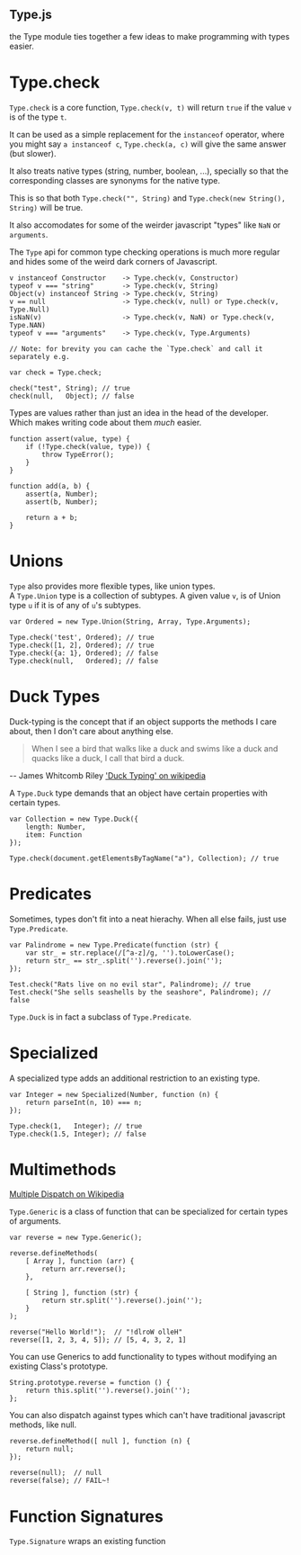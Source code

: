 Type.js
--

the Type module ties together a few ideas to make
programming with types easier.


Type.check
=========

`Type.check` is a core function, `Type.check(v, t)` will
return `true` if the value `v` is of the type `t`.

It can be used as a simple replacement for the `instanceof` operator,
where you might say `a instanceof c`, `Type.check(a, c)` will give
the same answer (but slower).

It also treats native types (string, number, boolean, ...), specially so
that the corresponding classes are synonyms for the native type.

This is so that both `Type.check("", String)` and `Type.check(new String(), String)` will be true.

It also accomodates for some of the weirder javascript "types" like `NaN` or `arguments`.

The `Type` api for common type checking operations is much more regular and hides some
of the weird dark corners of Javascript.

    v instanceof Constructor    -> Type.check(v, Constructor)
    typeof v === "string"       -> Type.check(v, String) 
    Object(v) instanceof String -> Type.check(v, String) 
    v == null                   -> Type.check(v, null) or Type.check(v, Type.Null)
    isNaN(v)                    -> Type.check(v, NaN) or Type.check(v, Type.NAN)
    typeof v === "arguments"    -> Type.check(v, Type.Arguments)
   
    // Note: for brevity you can cache the `Type.check` and call it separately e.g.

    var check = Type.check;

    check("test", String); // true
    check(null,   Object); // false

Types are values rather than just an idea in the head of the developer. Which makes
writing code about them *much* easier.

    function assert(value, type) {
        if (!Type.check(value, type)) {
            throw TypeError();
        }
    } 

    function add(a, b) {
        assert(a, Number);
        assert(b, Number);

        return a + b;
    }        

Unions
==

`Type` also provides more flexible types, like union types.  
A `Type.Union` type is a collection of subtypes. A given value `v`,
is of Union type `u` if it is of any of `u`'s subtypes.

    var Ordered = new Type.Union(String, Array, Type.Arguments);

    Type.check('test', Ordered); // true
    Type.check([1, 2], Ordered); // true
    Type.check({a: 1}, Ordered); // false
    Type.check(null,   Ordered); // false

Duck Types
==

Duck-typing is the concept that if an object supports the methods
I care about, then I don't care about anything else. 

> When I see a bird that walks like a duck and swims like a duck and
> quacks like a duck, I call that bird a duck.

-- James Whitcomb Riley
['Duck Typing' on wikipedia](http://en.wikipedia.org/wiki/Duck_typing)

A `Type.Duck` type demands that an object have certain properties
with certain types.

    var Collection = new Type.Duck({
        length: Number,
        item: Function
    });

    Type.check(document.getElementsByTagName("a"), Collection); // true

Predicates
==

Sometimes, types don't fit into a neat hierachy. When all else
fails, just use `Type.Predicate`.

    var Palindrome = new Type.Predicate(function (str) {
        var str_ = str.replace(/[^a-z]/g, '').toLowerCase();
        return str_ == str_.split('').reverse().join(''); 
    });

    Test.check("Rats live on no evil star", Palindrome); // true
    Test.check("She sells seashells by the seashore", Palindrome); // false

`Type.Duck` is in fact a subclass of `Type.Predicate`.

Specialized
==

A specialized type adds an additional restriction to an existing
type.

    var Integer = new Specialized(Number, function (n) {
        return parseInt(n, 10) === n;
    });

    Type.check(1,   Integer); // true
    Type.check(1.5, Integer); // false

Multimethods
==

[Multiple Dispatch on Wikipedia](http://en.wikipedia.org/wiki/Multimethods)

`Type.Generic` is a class of function that can be specialized for certain
types of arguments.

    var reverse = new Type.Generic();

    reverse.defineMethods(
        [ Array ], function (arr) {
            return arr.reverse();
        },

        [ String ], function (str) {
            return str.split('').reverse().join('');    
        }
    );

    reverse("Hello World!");  // "!dlroW olleH"
    reverse([1, 2, 3, 4, 5]); // [5, 4, 3, 2, 1]

You can use Generics to add functionality to types without modifying 
an existing Class's prototype.

    String.prototype.reverse = function () {
        return this.split('').reverse().join('');
    };

You can also dispatch against types which can't have traditional javascript methods, like null.

    reverse.defineMethod([ null ], function (n) {
        return null;
    });

    reverse(null);  // null
    reverse(false); // FAIL~!

Function Signatures
===

`Type.Signature` wraps an existing function 
